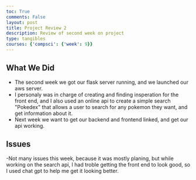 ```yaml
---
toc: True
comments: False
layout: post
title: Project Review 2
description: Review of second week on project
type: tangibles
courses: {'compsci': {'week': 9}}
---
```


## What We Did

- The second week we got our flask server running, and we launched our aws server.
- I personaly was in charge of creating and finding insperation for the front end, and I also used an online api to create a simple search "Pokedex" that allows a user to search for any pokemon they want, and get information about it.
- Next week we want to get our backend and frontend linked, and get our api working.

## Issues

-Not many issues this week, because it was mostly planing, but while working on the search api, I had troble getting the front end to look good, so I used chat gpt to help me get it looking better.